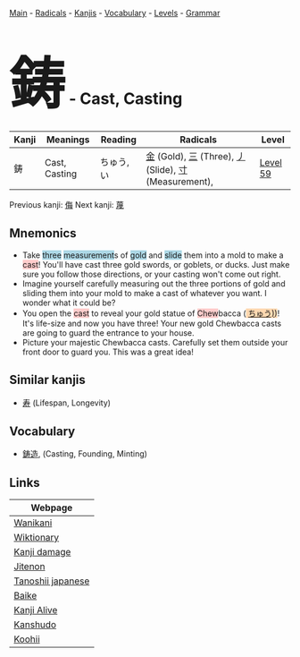 <style> bigfont {font-size: 100px}</style>
[Main](../index.md) -
[Radicals](../radicals.md) -
[Kanjis](../kanjis.md) -
[Vocabulary](../vocabulary.md) -
[Levels](../levels.md) -
[Grammar](../grammar.md)
# <bigfont> 鋳</bigfont> - Cast, Casting 

| Kanji | Meanings | Reading | Radicals | Level |
| --- | --- | --- | --- | --- |
| 鋳 | Cast, Casting | ちゅう, い | [金](../radicals/金.md) (Gold), [三](../radicals/三.md) (Three), [丿](../radicals/丿.md) (Slide), [寸](../radicals/寸.md) (Measurement),  | [Level 59](../levels/wk_level59.md) |

Previous kanji: [侮](侮.md) Next kanji: [蔑](蔑.md) 

## Mnemonics
 * Take <span style="background-color:#ADD8E6"> three</span> <span style="background-color:#ADD8E6"> measurement</span>s of <span style="background-color:#ADD8E6"> gold</span> and <span style="background-color:#ADD8E6"> slide</span> them into a mold to make a <span style="background-color:#ffcccb"> cast</span>! You'll have cast three gold swords, or goblets, or ducks. Just make sure you follow those directions, or your casting won't come out right.
* Imagine yourself carefully measuring out the three portions of gold and sliding them into your mold to make a cast of whatever you want. I wonder what it could be?
* You open the <span style="background-color:#ffcccb"> cast</span> to reveal your gold statue of <span style="background-color:#ffcccb"> Chew</span>bacca (<span style="background-color:#fed8b1"> [ちゅう)](https://jisho.org/search/ちゅう))</span>! It's life-size and now you have three! Your new gold Chewbacca casts are going to guard the entrance to your house.
* Picture your majestic Chewbacca casts. Carefully set them outside your front door to guard you. This was a great idea!


## Similar kanjis
 * [寿](寿.md) (Lifespan, Longevity)


## Vocabulary
 * [鋳造](../vocabulary/鋳.md), (Casting, Founding, Minting)



## Links 

| Webpage |
| --- |
| [Wanikani          ](https://www.wanikani.com/kanji/鋳) |
| [Wiktionary        ](https://en.wiktionary.org/wiki/鋳) |
| [Kanji damage      ](http://www.kanjidamage.com/kanji/search?utf8=✓&q=鋳) |
| [Jitenon           ](https://jitenon.com/kanji/鋳) |
| [Tanoshii japanese ](https://www.tanoshiijapanese.com/dictionary/kanji.cfm?k=鋳) |
| [Baike             ](https://baike.baidu.com/item/鋳) |
| [Kanji Alive       ](https://app.kanjialive.com/鋳) |
| [Kanshudo          ](https://www.kanshudo.com/searchmn?q=鋳) |
| [Koohii            ](https://kanji.koohii.com/study/kanji/鋳) |
